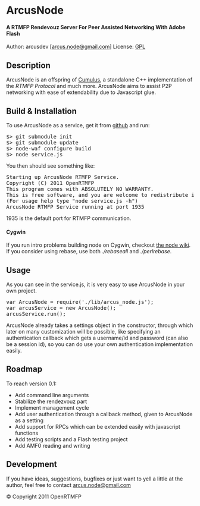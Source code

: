# ArcusNode
#### A RTMFP Rendevouz Server For Peer Assisted Networking With Adobe Flash

Author: arcusdev [arcus.node@gmail.com]
License: [GPL](http://www.gnu.org/licenses/) 

## Description
ArcusNode is an offspring of [Cumulus](http://github.com/OpenRTMFP/Cumulus), a standalone C++ implementation of the _RTMFP Protocol_ and much more. ArcusNode aims to assist P2P networking with ease of extendability due to Javascript glue.

## Build & Installation
To use ArcusNode as a service, get it from [github](http://github.com/OpenRTMFP/ArcusNode) and run:
<pre>
$> git submodule init
$> git submodule update
$> node-waf configure build
$> node service.js
</pre>
You then should see something like:
<pre>
Starting up ArcusNode RTMFP Service.
Copyright (C) 2011 OpenRTMFP
This program comes with ABSOLUTELY NO WARRANTY.
This is free software, and you are welcome to redistribute it under certain conditions.
(For usage help type "node service.js -h")
ArcusNode RTMFP Service running at port 1935
</pre>
1935 is the default port for RTMFP communication.

#### Cygwin
If you run intro problems building node on Cygwin, checkout [the node wiki](https://github.com/joyent/node/wiki/Building-node.js-on-Cygwin-(Windows)).
If you consider using rebase, use both _./rebaseall_ and _./perlrebase_.

## Usage
As you can see in the service.js, it is very easy to use ArcusNode in your own project.
<pre>
var ArcusNode = require('./lib/arcus_node.js');
var arcusService = new ArcusNode();
arcusService.run();
</pre>
ArcusNode already takes a settings object in the constructor, through which later on many customization will be possible, like specifying an authentication callback which gets a username/id and password (can also be a session id), so you can do use your own authentication implementation easily.

## Roadmap
To reach version 0.1:

* Add command line arguments
* Stabilize the rendezvouz part
* Implement management cycle
* Add user authentication through a callback method, given to ArcusNode as a setting
* Add support for RPCs which can be extended easily with javascript functions
* Add testing scripts and a Flash testing project
* Add AMF0 reading and writing

## Development
If you have ideas, suggestions, bugfixes or just want to yell a little at the author,
feel free to contact arcus.node@gmail.com


&copy; Copyright 2011 OpenRTMFP
